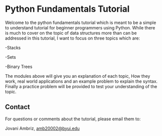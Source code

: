 # Python Fundamentals Tutorial
Welcome to the python fundamentals tutorial which is meant to be a simple to understand tutorial for beginner programmers using Python. While there is much to cover on the topic of data structures more than can be addressed in this tutorial, I want to focus on three topics which are:

-Stacks

-Sets

-Binary Trees

The modules above will give you an explanation of each topic, How they work, real world applications and an example problem to explain the syntax. Finally a practice problem will be provided to test your understanding of the topic.

## Contact
For questions or comments about the tutorial, please email them to:

Jovani Ambriz, amb20002@byui.edu